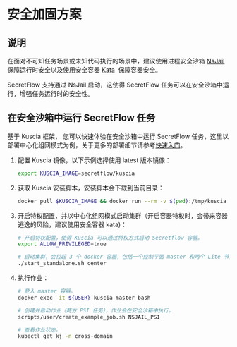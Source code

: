 # 安全加固方案

## 说明

在面对不可知任务场景或未知代码执行的场景中，建议使用进程安全沙箱 [NsJail](https://github.com/google/nsjail) 保障运行时安全以及使用安全容器 [Kata](https://github.com/kata-containers/kata-containers)  保障容器安全。

SecretFlow 支持通过 NsJail 启动，这使得 SecretFlow 任务可以在安全沙箱中运行，增强任务运行时的安全性。

## 在安全沙箱中运行 SecretFlow 任务

基于 Kuscia 框架， 您可以快速体验在安全沙箱中运行 SecretFlow 任务，这里以部署中心化组网模式为例，关于更多的部署细节请参考[快速入门](../getting_started/quickstart_cn.md)。

1. 配置 Kuscia 镜像，以下示例选择使用 latest 版本镜像：

    ```bash
    export KUSCIA_IMAGE=secretflow/kuscia
    ```

2. 获取 Kuscia 安装脚本，安装脚本会下载到当前目录：

    ```bash
    docker pull $KUSCIA_IMAGE && docker run --rm -v $(pwd):/tmp/kuscia $KUSCIA_IMAGE cp -f /home/kuscia/scripts/deploy/start_standalone.sh /tmp/kuscia
    ```

3. 开启特权配置，并以中心化组网模式启动集群（开启容器特权时，会带来容器逃逸的风险，建议使用安全容器 kata)：

    ```bash
    # 开启特权配置，使得 Kuscia 可以通过特权方式启动 Secretflow 容器。
    export ALLOW_PRIVILEGED=true

    # 启动集群，会拉起 3 个 docker 容器，包括一个控制平面 master 和两个 Lite 节点 alice 和 bob。
    ./start_standalone.sh center
    ```

4. 执行作业：

    ```bash
    # 登入 master 容器。
    docker exec -it ${USER}-kuscia-master bash

    # 创建并启动作业（两方 PSI 任务），作业会在安全沙箱中执行。
    scripts/user/create_example_job.sh NSJAIL_PSI

    # 查看作业状态。
    kubectl get kj -n cross-domain
    ```
